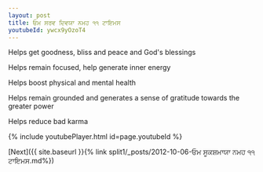```yaml
---
layout: post
title: ਓਮ ਸਰਵ ਦਿਵਯਾ ਨਮਹ ੧੧ ਟਾਇਮਸ
youtubeId: ywcx9yOzoT4
---
```

 
 
Helps get goodness, bliss and peace and God's blessings
 
Helps remain focused, help generate inner energy 
 
Helps boost physical and mental health 
 
Helps remain grounded and generates a sense of gratitude towards the greater power 
 
Helps reduce bad karma
 
 
 
 


{% include youtubePlayer.html id=page.youtubeId %}
 
[Next]({{ site.baseurl }}{% link  split1/_posts/2012-10-06-ਓਮ ਸੂਕਸ਼ਮਾਯਾ ਨਮਹ ੧੧ ਟਾਇਮਸ.md%})
 
